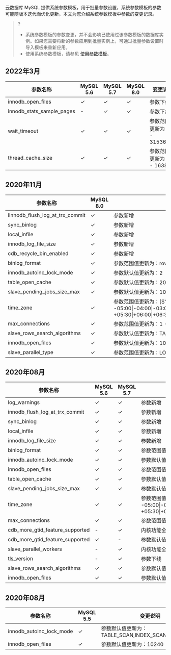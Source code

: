 
云数据库 MySQL 提供系统参数模板，用于批量参数设置，系统参数模板的参数可能随版本迭代而优化更新，本文为您介绍系统参数模板中参数的变更记录。
>?
>- 系统参数模板的参数变更，并不会影响已使用过该参数模板的数据库实例。如果您需要将新的参数应用到批量实例上，可通过批量参数设置时导入模板来重新应用。
>- 使用系统参数模板，请参见 [使用参数模板](https://cloud.tencent.com/document/product/236/30304)。

## 2022年3月
| 参数名称 |  MySQL 5.6 |  MySQL 5.7 |  MySQL 8.0 |  变更说明 | 
|---------|---------|---------|---------|---------|
| innodb_open_files | &#10003; | &#10003; | &#10003; | 参数下线 |
| innodb_stats_sample_pages | - | &#10003; | &#10003; | 参数下线 |
| wait_timeout | &#10003; | &#10003; | &#10003; | 参数范围值更新为：1 - 31536000 |
| thread_cache_size | &#10003; | &#10003; | &#10003; | 参数范围值更新为：1 - 16384 |

## 2020年11月
| 参数名称 |  MySQL 8.0 |  变更说明 | 
|---------|---------|---------|
| iinnodb_flush_log_at_trx_commit | &#10003; | 参数新增 |
| sync_binlog | &#10003; | 参数新增 |
| local_infile  | &#10003; | 参数新增 |
| innodb_log_file_size | &#10003; | 参数新增 |
| cdb_recycle_bin_enabled | &#10003; | 参数新增 |
| binlog_format| &#10003; | 参数范围值更新为：row |
| innodb_autoinc_lock_mode | &#10003; | 参数默认值更新为：2 |
| table_open_cache | &#10003; | 参数默认值更新为：2000 |
| slave_pending_jobs_size_max | &#10003; | 参数默认值更新为：1073741824 |
| time_zone | &#10003; | 参数范围值更新为：[SYSTEM\|-12:00\|-11:00\|-10:00\|-09:00\|-08:00\|-07:00\|-06:00\|<br>-05:00\|-04:00\|-03:00\|-02:00\|-01:00\|\+00:00\|\+01:00\|\+02:00\|\+03:00\|\+04:00\|\+05:00\|<br>\+05:30\|\+06:00\|\+06:30\|\+07:00\|\+08:00\|\+09:00\|\+10:00\|\+11:00\|\+12:00\|\+13:00] |
| max_connections | &#10003; | 参数范围值更新为：1 - 100000 |
| slave_rows_search_algorithms | &#10003; | 参数默认值更新为：TABLE_SCAN,INDEX_SCAN,HASH_SCAN |
| innodb_open_files | &#10003; | 参数默认值更新为：10240 |
| slave_parallel_type | &#10003; | 参数范围值更新为：LOGICAL_CLOCK\|TABLE\|DATABASE |

## 2020年08月
| 参数名称 | MySQL 5.6 | MySQL 5.7 |  变更说明 | 
|---------|---------|---------|---------|
| log_warnings | &#10003; | &#10003; | 参数新增 |
| innodb_flush_log_at_trx_commit | &#10003; | &#10003; | 参数新增 |
| sync_binlog | &#10003; | &#10003; | 参数新增 |
| local_infile | &#10003; | &#10003; | 参数新增 |
| innodb_log_file_size | &#10003; | &#10003; | 参数新增 |
| binlog_format | &#10003; | &#10003; | 参数范围值更新为：row |
| innodb_autoinc_lock_mode | &#10003; | &#10003; | 参数默认值更新为：2 |
| innodb_open_files | &#10003; | &#10003; | 参数范围值更新为：1 - 102400 |
| table_open_cache | &#10003; | &#10003; | 参数默认值更新为：2000 |
| slave_pending_jobs_size_max | &#10003; | &#10003; | 参数默认值更新为：1GB |
| time_zone | &#10003; | &#10003; | 参数范围值更新为：[SYSTEM\|-12:00\|-11:00\|-10:00\|-09:00\|-08:00\|-07:00\|-06:00\|<br>-05:00\|-04:00\|-03:00\|-02:00\|-01:00\|\+00:00\|\+01:00\|\+02:00\|\+03:00\|\+04:00\|\+05:00\|<br>\+05:30\|\+06:00\|\+06:30\|\+07:00\|\+08:00\|\+09:00\|\+10:00\|\+11:00\|\+12:00\|\+13:00] |
| max_connections | &#10003; | &#10003; | 参数范围值更新为：1 - 100000 |
| cdb_more_gtid_feature_supported | - | &#10003; | 内核功能全量 |
| cdb_more_gtid_feature_supported | &#10003; | - | 参数默认值更新为：OFF |
| slave_parallel_workers | - | &#10003; | 内核功能全量 |
| tls_version | - | &#10003; | 参数下线 |
| slave_rows_search_algorithms | &#10003; | &#10003; | 参数默认值更新为：TABLE_SCAN,INDEX_SCAN,HASH_SCAN |
| innodb_open_files | &#10003; | &#10003; | 参数默认值更新为：10240 |

## 2020年08月
| 参数名称 |  MySQL 5.5 |  变更说明 | 
|---------|---------|---------|
| innodb_autoinc_lock_mode | &#10003; | 参数默认值更新为：TABLE_SCAN,INDEX_SCAN,HASH_SCAN |
| innodb_open_files | &#10003;| 参数默认值更新为：10240 |
